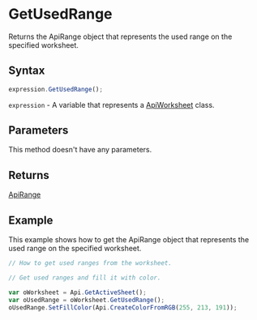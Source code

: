# GetUsedRange

Returns the ApiRange object that represents the used range on the specified worksheet.

## Syntax

```javascript
expression.GetUsedRange();
```

`expression` - A variable that represents a [ApiWorksheet](../ApiWorksheet.md) class.

## Parameters

This method doesn't have any parameters.

## Returns

[ApiRange](../../ApiRange/ApiRange.md)

## Example

This example shows how to get the ApiRange object that represents the used range on the specified worksheet.

```javascript editor-xlsx
// How to get used ranges from the worksheet.

// Get used ranges and fill it with color.

var oWorksheet = Api.GetActiveSheet();
var oUsedRange = oWorksheet.GetUsedRange();
oUsedRange.SetFillColor(Api.CreateColorFromRGB(255, 213, 191));
```

